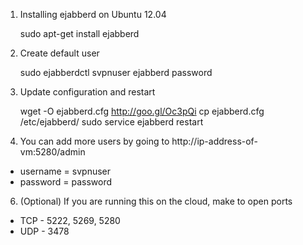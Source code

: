 1. Installing ejabberd on Ubuntu 12.04

    sudo apt-get install ejabberd

2. Create default user

    sudo ejabberdctl svpnuser ejabberd password

3. Update configuration and restart

    wget -O ejabberd.cfg http://goo.gl/Oc3pQi
    cp ejabberd.cfg /etc/ejabberd/
    sudo service ejabberd restart

4. You can add more users by going to http://ip-address-of-vm:5280/admin

* username = svpnuser
* password = password

6. (Optional) If you are running this on the cloud, make to open ports

* TCP - 5222, 5269, 5280
* UDP - 3478